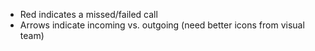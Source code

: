 * Red indicates a missed/failed call
* Arrows indicate incoming vs. outgoing (need better icons from visual team)